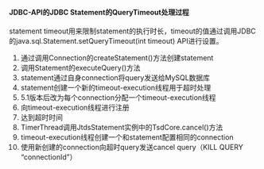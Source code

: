 #### JDBC-API的JDBC Statement的QueryTimeout处理过程 
statement timeout用来限制statement的执行时长，timeout的值通过调用JDBC的java.sql.Statement.setQueryTimeout(int timeout) API进行设置。
1. 通过调用Connection的createStatement()方法创建statement 
2. 调用Statement的executeQuery()方法 
3. statement通过自身connection将query发送给MySQL数据库 
4. statement创建一个新的timeout-execution线程用于超时处理 
5. 5.1版本后改为每个connection分配一个timeout-execution线程 
6. 向timeout-execution线程进行注册 
7. 达到超时时间 
6. TimerThread调用JtdsStatement实例中的TsdCore.cancel()方法 
7. timeout-execution线程创建一个和statement配置相同的connection 
8. 使用新创建的connection向超时query发送cancel query（KILL QUERY “connectionId”） 
